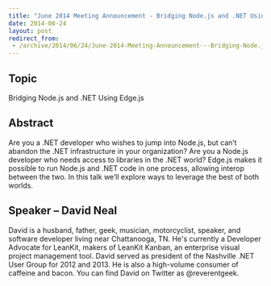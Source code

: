 ```yaml
---
title: "June 2014 Meeting Announcement - Bridging Node.js and .NET Using Edge.js"
date: 2014-06-24
layout: post
redirect_from:
 - /archive/2014/06/24/June-2014-Meeting-Announcement---Bridging-Node.js-and-.NET-Using.aspx/index.html
---
```


## Topic

Bridging Node.js and .NET Using Edge.js

## Abstract

Are you a .NET developer who wishes to jump into Node.js, but can’t abandon the .NET infrastructure in your organization? Are you a Node.js developer who needs access to libraries in the .NET world? Edge.js makes it possible to run Node.js and .NET code in one process, allowing interop between the two. In this talk we’ll explore ways to leverage the best of both worlds.

## Speaker – David Neal

David is a husband, father, geek, musician, motorcyclist, speaker, and software developer living near Chattanooga, TN. He's currently a Developer Advocate for LeanKit, makers of LeanKit Kanban, an enterprise visual project management tool. David served as president of the Nashville .NET User Group for 2012 and 2013. He is also a high-volume consumer of caffeine and bacon. You can find David on Twitter as @reverentgeek.
